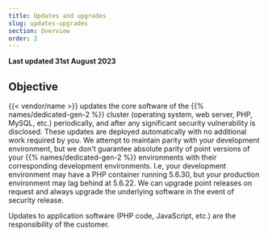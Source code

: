 ```yaml
---
title: Updates and upgrades
slug: updates-upgrades
section: Overview
order: 2
---
```


**Last updated 31st August 2023**



## Objective  

{{< vendor/name >}} updates the core software of the {{% names/dedicated-gen-2 %}} cluster (operating system, web server, PHP, MySQL, etc.) periodically, and after any significant security vulnerability is disclosed.
These updates are deployed automatically with no additional work required by you.
We attempt to maintain parity with your development environment, but we don't guarantee absolute parity of point versions of your {{% names/dedicated-gen-2 %}} environments with their corresponding development environments.
I.e, your development environment may have a PHP container running 5.6.30, but your production environment may lag behind at 5.6.22.
We can upgrade point releases on request and always upgrade the underlying software in the event of security release.

Updates to application software (PHP code, JavaScript, etc.) are the responsibility of the customer.
